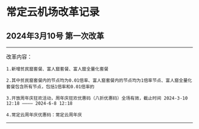 # 常定云机场改革记录

## 2024年3月10号 第一次改革

----------------------

改革内容：

    1.新增贫民窟套餐、富人窟套餐、富人窟全量化套餐

    2.其中贫民窟套餐内的节点均为0.01倍率、富人窟套餐内的节点均为1倍率节点、富人窟全量化套餐包含所有节点，包括1倍率和0.01倍率的

    3.开放周年庆狂欢活动，周年庆狂欢优惠码（八折优惠码）全场有效，截止时间 2024-3-10 12:18 ———— 2024-6-8 12:18

    4.常定云周年庆优惠码：常定云周年庆

----------------------    
